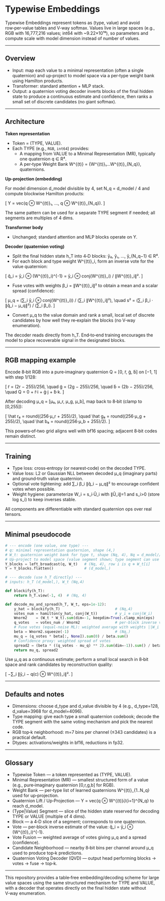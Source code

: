# Typewise Embeddings

Typewise Embeddings represent tokens as (type, value) and avoid row‑per‑value tables and V‑way softmax. Values live in large spaces (e.g., RGB with 16,777,216 values; int64 with ~9.22×10¹⁸), so parameters and compute scale with model dimension instead of number of values.

---

## Overview

- Input: map each value to a minimal representation (often a single quaternion) and up‑project to model space via a per‑type weight bank using Hamilton products.
- Transformer: standard attention + MLP stack.
- Output: a quaternion voting decoder inverts blocks of the final hidden state to produce a continuous estimate and confidence, then ranks a small set of discrete candidates (no giant softmax).

---

## Architecture

**Token representation**

- Token = (TYPE, VALUE).
- Each TYPE (e.g., `RGB`, `int64`) provides:
  - A mapping from VALUE to a Minimal Representation (MR), typically one quaternion q ∈ R⁴.
  - A per‑type Weight Bank W^{(t)} = {W^{(t)}₁…W^{(t)}_{N_q}}, quaternions.

**Up‑projection (embedding)**

For model dimension d_model divisible by 4, set N_q = d_model / 4 and compute blockwise Hamilton products:

[
Y = vec(q ⊗ W^{(t)}₁, …, q ⊗ W^{(t)}_{N_q}).
]

The same pattern can be used for a separate TYPE segment if needed; all segments are multiples of 4 dims.

**Transformer body**

- Unchanged; standard attention and MLP blocks operate on Y.

**Decoder (quaternion voting)**

- Split the final hidden state h_T into 4‑D blocks: ȳ₀, ȳ₁, …, ȳ_{N_q−1} ∈ R⁴.
- For each block and type weight W^{(t)}_i, form an inverse vote for the value quaternion:

[
q̂_i = ȳ_i ⊗ (W^{(t)}_i)^{-1} = ȳ_i ⊗ conj(W^{(t)}_i) / ∥W^{(t)}_i∥².
]

- Fuse votes with weights β_i = ∥W^{(t)}_i∥² to obtain a mean and a scalar spread (confidence):

[
μ_q = (∑_i ȳ_i ⊗ conj(W^{(t)}_i)) / (∑_i ∥W^{(t)}_i∥²),
\quad s² = (∑_i β_i · ∥q̂_i − μ_q∥²) / (∑_i β_i).
]

- Convert μ_q to the value domain and rank a small, local set of discrete candidates by how well they re‑explain the blocks (no V‑way enumeration).

The decoder reads directly from h_T. End‑to‑end training encourages the model to place recoverable signal in the designated blocks.

---

## RGB mapping example

Encode 8‑bit RGB into a pure‑imaginary quaternion Q = [0, r̃, g̃, b̃] on [−1, 1] with step 1/128:

[
r̃ = (2r − 255)/256, \quad g̃ = (2g − 255)/256, \quad b̃ = (2b − 255)/256, \quad Q = 0 + r̃·i + g̃·j + b̃·k.
]

After decoding μ_q = [μ₀, μ_r, μ_g, μ_b], map back to 8‑bit (clamp to [0,255]):

[
\hat r₈ = round((256·μ_r + 255)/2), \quad \hat g₈ = round((256·μ_g + 255)/2), \quad \hat b₈ = round((256·μ_b + 255)/2).
]

This powers‑of‑two grid aligns well with bf16 spacing; adjacent 8‑bit codes remain distinct.

---

## Training

- Type loss: cross‑entropy (or nearest‑code) on the decoded TYPE.
- Value loss: L2 or Gaussian NLL between decoded μ_q (imaginary parts) and ground‑truth value quaternion.
- Optional vote tightening: add ∑_i β_i ∥q̂_i − μ_q∥² to encourage confident votes when possible.
- Weight hygiene: parameterize W_i = s_i·Û_i with ∥Û_i∥=1 and s_i>0 (store log s_i) to keep inverses stable.

All components are differentiable with standard quaternion ops over real tensors.

---

## Minimal pseudocode

```python
# --- encode (one value, one type) ---
# q: minimal representation quaternion, shape (4,)
# W_t: quaternion weight bank for type t, shape (Nq, 4), Nq = d_model//4
# Up-project to model space (value segment shown; type segment can use its own bank)
Y_blocks = left_broadcast(q, W_t)   # (Nq, 4), row i is q ⊗ W_t[i]
Y = Y_blocks.flatten()              # (d_model,)

# --- decode (use h_T directly) ---
# inputs: h_T (d_model,), W_t (Nq,4)

def blockify(h_T):
    return h_T.view(-1, 4)  # (Nq, 4)

def decode_mu_and_spread(h_T, W_t, eps=1e-12):
    y_hat = blockify(h_T)                         # (Nq,4)
    votes_num = hamilton(y_hat, conj(W_t))        # y_i ⊗ conj(W_i)
    Wnorm2    = (W_t * W_t).sum(dim=-1, keepdim=True).clamp_min(eps)
    q_votes   = votes_num / Wnorm2                # per-block inverse vote
    # Fuse votes (equal-noise ML): weighted average with weights ||W_i||^2
    beta = Wnorm2.squeeze(-1)                     # (Nq,)
    mu_q = (q_votes * beta[:, None]).sum(0) / beta.sum()
    # Confidence proxy: weighted spread of votes
    spread2 = (beta * ((q_votes - mu_q) ** 2).sum(dim=-1)).sum() / beta.sum()
    return mu_q, spread2
```

Use μ_q as a continuous estimate; perform a small local search in 8‑bit space and rank candidates by reconstruction quality:

[
−∑_i ∥ȳ_i − q(c) ⊗ W^{(t)}_i∥².
]

---

## Defaults and notes

- Dimensions: choose d_type and d_value divisible by 4 (e.g., d_type=128, d_value=3968 for d_model=4096).
- Type mapping: give each type a small quaternion codebook; decode the TYPE segment with the same voting mechanism and pick the nearest code.
- RGB top‑k neighborhood: m=7 bins per channel (≤343 candidates) is a practical default.
- Dtypes: activations/weights in bf16, reductions in fp32.

---

## Glossary

- Typewise Token — a token represented as (TYPE, VALUE).
- Minimal Representation (MR) — smallest structured form of a value (e.g., pure‑imaginary quaternion [0,r,g,b] for RGB).
- Weight Bank — per‑type list of learned quaternions W^{(t)}_{1..N_q} used for up‑projection.
- Quaternion Lift / Up‑Projection — Y = vec(q ⊗ W^{(t)}_i)_{i=1}^{N_q} to reach d_model.
- (Type|Value) Segment — slice of the hidden state reserved for decoding TYPE or VALUE (multiple of 4 dims).
- Block — a 4‑D slice of a segment; corresponds to one quaternion.
- Vote — per‑block inverse estimate of the value: q̂_i = ȳ_i ⊗ (W^{(t)}_i)^{-1}.
- Vote Fusion — weighted average of votes giving μ_q and a spread (confidence).
- Candidate Neighborhood — nearby 8‑bit bins per channel around μ_q used to produce top‑k predictions.
- Quaternion Voting Decoder (QVD) — output head performing blocks → votes → fuse → top‑k.

---

This repository provides a table‑free embedding/decoding scheme for large value spaces using the same structured mechanism for TYPE and VALUE, with a decoder that operates directly on the final hidden state without V‑way enumeration.

